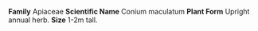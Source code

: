  **Family** Apiaceae **Scientific Name** Conium maculatum **Plant Form** Upright annual herb. **Size** 1-2m tall.